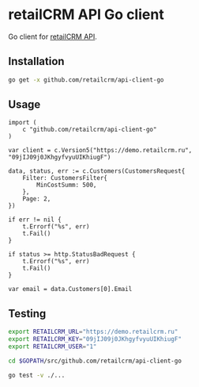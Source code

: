# retailCRM API Go client

Go client for [retailCRM API](http://www.retailcrm.pro/docs/Developers/ApiVersion5).

## Installation

```bash
go get -x github.com/retailcrm/api-client-go
```

## Usage

```golang
import (
	c "github.com/retailcrm/api-client-go"
)

var client = c.Version5("https://demo.retailcrm.ru", "09jIJ09j0JKhgyfvyuUIKhiugF")

data, status, err := c.Customers(CustomersRequest{
    Filter: CustomersFilter{
        MinCostSumm: 500,
    },
    Page: 2,
})

if err != nil {
    t.Errorf("%s", err)
    t.Fail()
}

if status >= http.StatusBadRequest {
    t.Errorf("%s", err)
    t.Fail()
}

var email = data.Customers[0].Email
```

## Testing

```bash
export RETAILCRM_URL="https://demo.retailcrm.ru"
export RETAILCRM_KEY="09jIJ09j0JKhgyfvyuUIKhiugF"
export RETAILCRM_USER="1"

cd $GOPATH/src/github.com/retailcrm/api-client-go

go test -v ./...

```